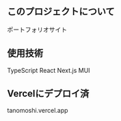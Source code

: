 ## このプロジェクトについて

ポートフォリオサイト

## 使用技術

TypeScript
React
Next.js
MUI

## Vercelにデプロイ済 

tanomoshi.vercel.app
